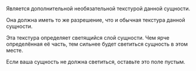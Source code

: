 Является дополнительной необязательной текстурой данной сущности.

Она должна иметь то же разрешение, что и обычная текстура данной сущности.

Эта текстура определяет светящийся слой сущности. Чем ярче определённая её часть, тем сильнее будет светиться сущность в этом месте.

Если ваша сущность не должна светиться, оставьте это поле пустым.